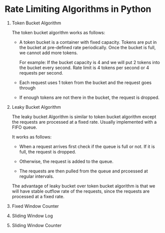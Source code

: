 # Rate Limiting Algorithms in Python

1. Token Bucket Algorithm

    The token bucket algorithm works as follows:
    
    - A token bucket is a container with fixed capacity. Tokens are put in the bucket at pre-defined rate periodically. Once the bucket is full, we cannot add more tokens.

        For example: If the bucket capacity is 4 and we will put 2 tokens into the bucket every second. Rate limit is 4 tokens per second or 4 requests per second.
    
    - Each request uses 1 token from the bucket and the request goes through

    - If enough tokens are not there in the bucket, the request is dropped.

2. Leaky Bucket Algorithm

    The leaky bucket Algorithm is similar to token bucket algorithm except the requests are processed at a fixed rate. Usually implemented with a FIFO queue.

    It works as follows:

    - When a request arrives first check if the queue is full or not. If it is full, the request is dropped.

    - Otherwise, the request is added to the queue.

    - The requests are then pulled from the queue and prcoessed at regular intervals.

    The advantage of leaky bucket over token bucket algorithm is that we will have stable outflow rate of the requests, since the requests are processed at a fixed rate.

3. Fixed Window Counter
4. Sliding Window Log
5. Sliding Window Counter